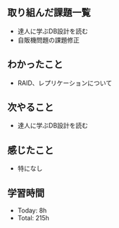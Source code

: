 ## 取り組んだ課題一覧
- 達人に学ぶDB設計を読む
- 自販機問題の課題修正
## わかったこと
- RAID、レプリケーションについて
## 次やること
- 達人に学ぶDB設計を読む
## 感じたこと
- 特になし
## 学習時間
- Today: 8h
- Total: 215h